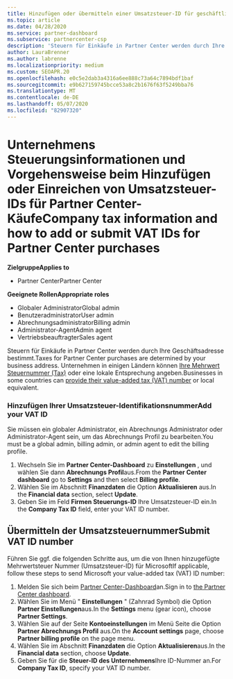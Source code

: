 ```yaml
---
title: Hinzufügen oder übermitteln einer Umsatzsteuer-ID für geschäftliche Steuern
ms.topic: article
ms.date: 04/28/2020
ms.service: partner-dashboard
ms.subservice: partnercenter-csp
description: 'Steuern für Einkäufe in Partner Center werden durch Ihre Geschäftsadresse bestimmt. Unternehmen in einigen Ländern können ihre Umsatzsteuer-Identifikationsnummer bzw. die lokale Entsprechung angeben:'
author: LauraBrenner
ms.author: labrenne
ms.localizationpriority: medium
ms.custom: SEOAPR.20
ms.openlocfilehash: e0c5e2dab3a4316a6ee888c73a64c7894bdf1baf
ms.sourcegitcommit: e9b627159745bcce53a8c2b1676f63f5249bba76
ms.translationtype: MT
ms.contentlocale: de-DE
ms.lasthandoff: 05/07/2020
ms.locfileid: "82907320"
---
```

# <a name="company-tax-information-and-how-to-add-or-submit-vat-ids-for-partner-center-purchases"></a><span data-ttu-id="512a8-104">Unternehmens Steuerungsinformationen und Vorgehensweise beim Hinzufügen oder Einreichen von Umsatzsteuer-IDs für Partner Center-Käufe</span><span class="sxs-lookup"><span data-stu-id="512a8-104">Company tax information and how to add or submit VAT IDs for Partner Center purchases</span></span>

<span data-ttu-id="512a8-105">**Zielgruppe**</span><span class="sxs-lookup"><span data-stu-id="512a8-105">**Applies to**</span></span>

- <span data-ttu-id="512a8-106">Partner Center</span><span class="sxs-lookup"><span data-stu-id="512a8-106">Partner Center</span></span>

<span data-ttu-id="512a8-107">**Geeignete Rollen**</span><span class="sxs-lookup"><span data-stu-id="512a8-107">**Appropriate roles**</span></span>
-   <span data-ttu-id="512a8-108">Globaler Administrator</span><span class="sxs-lookup"><span data-stu-id="512a8-108">Global admin</span></span>
-   <span data-ttu-id="512a8-109">Benutzeradministrator</span><span class="sxs-lookup"><span data-stu-id="512a8-109">User admin</span></span>
-   <span data-ttu-id="512a8-110">Abrechnungsadministrator</span><span class="sxs-lookup"><span data-stu-id="512a8-110">Billing admin</span></span>
-   <span data-ttu-id="512a8-111">Administrator-Agent</span><span class="sxs-lookup"><span data-stu-id="512a8-111">Admin agent</span></span>
-   <span data-ttu-id="512a8-112">Vertriebsbeauftragter</span><span class="sxs-lookup"><span data-stu-id="512a8-112">Sales agent</span></span>

<span data-ttu-id="512a8-113">Steuern für Einkäufe in Partner Center werden durch Ihre Geschäftsadresse bestimmt.</span><span class="sxs-lookup"><span data-stu-id="512a8-113">Taxes for Partner Center purchases are determined by your business address.</span></span> <span data-ttu-id="512a8-114">Unternehmen in einigen Ländern können [Ihre Mehrwert Steuernummer (Tax)](#submit-vat-id-number) oder eine lokale Entsprechung angeben.</span><span class="sxs-lookup"><span data-stu-id="512a8-114">Businesses in some countries can [provide their value-added tax (VAT) number](#submit-vat-id-number) or local equivalent.</span></span>

### <a name="add-your-vat-id"></a><span data-ttu-id="512a8-115">Hinzufügen Ihrer Umsatzsteuer-Identifikationsnummer</span><span class="sxs-lookup"><span data-stu-id="512a8-115">Add your VAT ID</span></span>

<span data-ttu-id="512a8-116">Sie müssen ein globaler Administrator, ein Abrechnungs Administrator oder Administrator-Agent sein, um das Abrechnungs Profil zu bearbeiten.</span><span class="sxs-lookup"><span data-stu-id="512a8-116">You must be a global admin, billing admin, or admin agent to  edit the billing profile.</span></span>

1.  <span data-ttu-id="512a8-117">Wechseln Sie im **Partner Center-Dashboard** zu **Einstellungen** , und wählen Sie dann **Abrechnungs Profil**aus.</span><span class="sxs-lookup"><span data-stu-id="512a8-117">From the **Partner Center dashboard** go to  **Settings** and then select **Billing profile**.</span></span>
2.  <span data-ttu-id="512a8-118">Wählen Sie im Abschnitt **Finanzdaten** die Option **Aktualisieren** aus.</span><span class="sxs-lookup"><span data-stu-id="512a8-118">In the **Financial data** section, select **Update**.</span></span>
3.  <span data-ttu-id="512a8-119">Geben Sie im Feld **Firmen Steuerungs-ID** Ihre Umsatzsteuer-ID ein.</span><span class="sxs-lookup"><span data-stu-id="512a8-119">In the **Company Tax ID** field, enter your VAT ID number.</span></span>

## <a name="submit-vat-id-number"></a><span data-ttu-id="512a8-120">Übermitteln der Umsatzsteuernummer</span><span class="sxs-lookup"><span data-stu-id="512a8-120">Submit VAT ID number</span></span>

<span data-ttu-id="512a8-121">Führen Sie ggf. die folgenden Schritte aus, um die von Ihnen hinzugefügte Mehrwertsteuer Nummer (Umsatzsteuer-ID) für Microsoft</span><span class="sxs-lookup"><span data-stu-id="512a8-121">If applicable, follow these steps to send Microsoft your value-added tax (VAT) ID number:</span></span>

1. <span data-ttu-id="512a8-122">Melden Sie sich beim [Partner Center-Dashboard](https://partner.microsoft.com/dashboard/)an.</span><span class="sxs-lookup"><span data-stu-id="512a8-122">Sign in to [the Partner Center dashboard](https://partner.microsoft.com/dashboard/).</span></span>
2. <span data-ttu-id="512a8-123">Wählen Sie im Menü " **Einstellungen** " (Zahnrad Symbol) die Option **Partner Einstellungen**aus.</span><span class="sxs-lookup"><span data-stu-id="512a8-123">In the **Settings** menu (gear icon), choose **Partner Settings**.</span></span>
3. <span data-ttu-id="512a8-124">Wählen Sie auf der Seite **Kontoeinstellungen** im Menü Seite die Option **Partner Abrechnungs Profil** aus.</span><span class="sxs-lookup"><span data-stu-id="512a8-124">On the **Account settings** page, choose **Partner billing profile** on the page menu.</span></span>
4. <span data-ttu-id="512a8-125">Wählen Sie im Abschnitt **Finanzdaten** die Option **Aktualisieren**aus.</span><span class="sxs-lookup"><span data-stu-id="512a8-125">In the **Financial data** section, choose **Update**.</span></span>
5. <span data-ttu-id="512a8-126">Geben Sie für die **Steuer-ID des Unternehmens**Ihre ID-Nummer an.</span><span class="sxs-lookup"><span data-stu-id="512a8-126">For **Company Tax ID**, specify your VAT ID number.</span></span>
